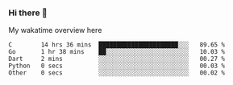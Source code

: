 ### Hi there 👋

<!--
**Jassy930/Jassy930** is a ✨ _special_ ✨ repository because its `README.md` (this file) appears on your GitHub profile.

Here are some ideas to get you started:

- 🔭 I’m currently working on ...
- 🌱 I’m currently learning ...
- 👯 I’m looking to collaborate on ...
- 🤔 I’m looking for help with ...
- 💬 Ask me about ...
- 📫 How to reach me: ...
- 😄 Pronouns: ...
- ⚡ Fun fact: ...
-->

My wakatime overview here
<!--START_SECTION:waka-->
```text
C        14 hrs 36 mins  ██████████████████████░░░   89.65 % 
Go       1 hr 38 mins    ██░░░░░░░░░░░░░░░░░░░░░░░   10.03 % 
Dart     2 mins          ░░░░░░░░░░░░░░░░░░░░░░░░░   00.27 % 
Python   0 secs          ░░░░░░░░░░░░░░░░░░░░░░░░░   00.03 % 
Other    0 secs          ░░░░░░░░░░░░░░░░░░░░░░░░░   00.02 %
```
<!--END_SECTION:waka-->
